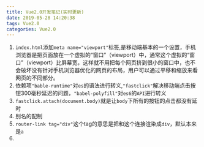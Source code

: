 ```yaml
---
title: Vue2.0开发笔记(实时更新)
date: 2019-05-28 14:20:38
tags: Vue2.0
categories: Vue2.0
---
```


1. `index.html`添加`meta name="viewport"`标签,是移动端基本的一个设置，手机浏览器是把页面放在一个虚拟的“窗口”（viewport）中，通常这个虚拟的“窗口”（viewport）比屏幕宽，这样就不用把每个网页挤到很小的窗口中，也不会破坏没有针对手机浏览器优化的网页的布局，用户可以通过平移和缩放来看网页的不同部分。
2. 依赖项`"bable-runtime"`对`es`的语法进行转义,`"fastclick"`解决移动端点击按钮300毫秒延迟的问题，`"babel-polyfill"`对`es6`的`API`进行转义
3. `fastclick.attach(document.body)`就是让`body`下所有的按钮的点击都没有延时
4. 别名的配制
5. `router-link tag="div"`这个tag的意思是把和这个连接渲染成`div`，默认本来是`a`
6. 
